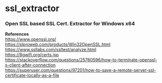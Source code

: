 # ssl_extractor
### Open SSL based SSL Cert. Extractor for Windows x64<br/>

**References** <br/>
https://www.openssl.org/ <br/>
https://slproweb.com/products/Win32OpenSSL.html <br/>
https://www.ssllabs.com/ssltest/analyze.html <br/>
https://8gwifi.org/certs.jsp <br/>
https://stackoverflow.com/questions/25760596/how-to-terminate-openssl-s-client-after-connection <br/>
https://superuser.com/questions/97201/how-to-save-a-remote-server-ssl-certificate-locally-as-a-file <br/>
